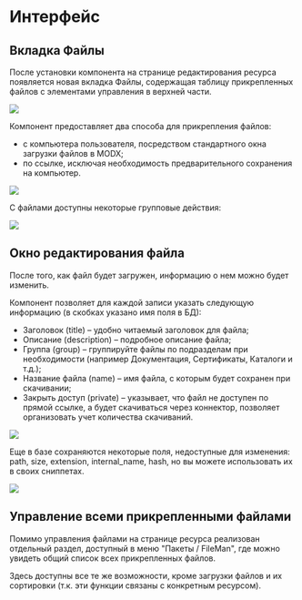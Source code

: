# Интерфейс

## Вкладка Файлы

После установки компонента на странице редактирования ресурса появляется новая вкладка Файлы, содержащая таблицу прикрепленных файлов с элементами управления в верхней части.

[![](https://file.modx.pro/files/9/9/8/9981ae049804949173dcf32855e70b4bs.jpg)](https://file.modx.pro/files/9/9/8/9981ae049804949173dcf32855e70b4b.png)

Компонент предоставляет два способа для прикрепления файлов:

 - с компьютера пользователя, посредством стандартного окна загрузки файлов в MODX;
 - по ссылке, исключая необходимость предварительного сохранения на компьютер. 

 [![](https://file.modx.pro/files/b/d/8/bd82ccc44d5cda78e5e3eae2a42f3ed8s.jpg)](https://file.modx.pro/files/b/d/8/bd82ccc44d5cda78e5e3eae2a42f3ed8.png)

 С файлами доступны некоторые групповые действия:

 [![](https://file.modx.pro/files/9/c/f/9cfcdc6e12fe0043c2ca22f86f6bad38s.jpg)](https://file.modx.pro/files/9/c/f/9cfcdc6e12fe0043c2ca22f86f6bad38.png)

## Окно редактирования файла

После того, как файл будет загружен, информацию о нем можно будет изменить.

Компонент позволяет для каждой записи указать следующую информацию (в скобках указано имя поля в БД): 
 - Заголовок (title) – удобно читаемый заголовок для файла;
 - Описание (description) – подробное описание файла;
 - Группа (group) – группируйте файлы по подразделам при необходимости (например Документация, Сертификаты, Каталоги и т.д.);
 - Название файла (name) – имя файла, с которым будет сохранен при скачивании;
 - Закрыть доступ (private) – указывает, что файл не доступен по прямой ссылке, а будет скачиваться через коннектор, позволяет организовать учет количества скачиваний.

[![](https://file.modx.pro/files/f/9/6/f9643d1ecbede409ec92783e455e9fa5s.jpg)](https://file.modx.pro/files/f/9/6/f9643d1ecbede409ec92783e455e9fa5.png)

Еще в базе сохраняются некоторые поля, недоступные для изменения: path, size, extension, internal_name, hash, но вы можете использовать их в своих сниппетах.

[![](https://file.modx.pro/files/8/2/3/8237cf70f2a6e95774f7114e5725b1d9s.jpg)](https://file.modx.pro/files/8/2/3/8237cf70f2a6e95774f7114e5725b1d9.png)


## Управление всеми прикрепленными файлами

Помимо управления файлами на странице ресурса реализован отдельный раздел, доступный в меню "Пакеты / FileMan", где можно увидеть общий список всех прикрепленных файлов.

Здесь доступны все те же возможности, кроме загрузки файлов и их сортировки (т.к. эти функции связаны с конкретным ресурсом).
